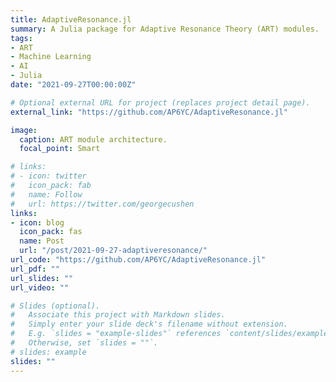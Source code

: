 ```yaml
---
title: AdaptiveResonance.jl
summary: A Julia package for Adaptive Resonance Theory (ART) modules.
tags:
- ART
- Machine Learning
- AI
- Julia
date: "2021-09-27T00:00:00Z"

# Optional external URL for project (replaces project detail page).
external_link: "https://github.com/AP6YC/AdaptiveResonance.jl"

image:
  caption: ART module architecture.
  focal_point: Smart

# links:
# - icon: twitter
#   icon_pack: fab
#   name: Follow
#   url: https://twitter.com/georgecushen
links:
- icon: blog
  icon_pack: fas
  name: Post
  url: "/post/2021-09-27-adaptiveresonance/"
url_code: "https://github.com/AP6YC/AdaptiveResonance.jl"
url_pdf: ""
url_slides: ""
url_video: ""

# Slides (optional).
#   Associate this project with Markdown slides.
#   Simply enter your slide deck's filename without extension.
#   E.g. `slides = "example-slides"` references `content/slides/example-slides.md`.
#   Otherwise, set `slides = ""`.
# slides: example
slides: ""
---
```


